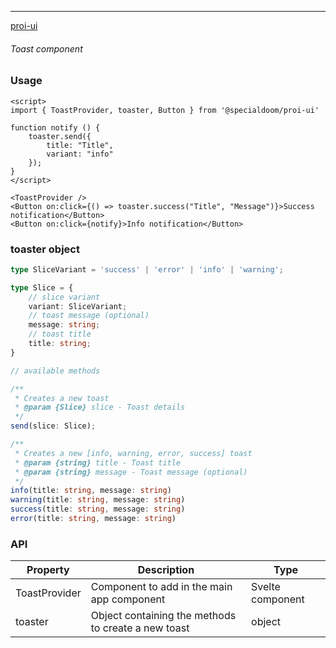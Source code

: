 ---

[proi-ui](https://github.com/specialdoom/proi-ui)

###### Toast component

### Usage

```sveltehtml
<script>
import { ToastProvider, toaster, Button } from '@specialdoom/proi-ui'

function notify () {
    toaster.send({
        title: "Title",
        variant: "info"
    });
}
</script>

<ToastProvider />
<Button on:click={() => toaster.success("Title", "Message")}>Success notification</Button>
<Button on:click={notify}>Info notification</Button>

```


### toaster object
```typescript
type SliceVariant = 'success' | 'error' | 'info' | 'warning';

type Slice = {
    // slice variant
    variant: SliceVariant;
    // toast message (optional)
    message: string;
    // toast title
    title: string;
}

// available methods

/**
 * Creates a new toast
 * @param {Slice} slice - Toast details
 */
send(slice: Slice);

/**
 * Creates a new [info, warning, error, success] toast
 * @param {string} title - Toast title
 * @param {string} message - Toast message (optional)
 */
info(title: string, message: string)
warning(title: string, message: string)
success(title: string, message: string)
error(title: string, message: string)
```

### API

| Property      | Description                                         | Type             |
| ------------- | --------------------------------------------------- | ---------------- |
| ToastProvider | Component to add in the main app component          | Svelte component |
| toaster       | Object containing the methods to create a new toast | object           |
